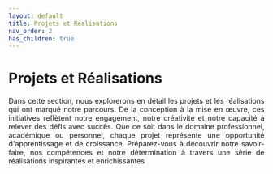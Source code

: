 ```yaml
---
layout: default
title: Projets et Réalisations
nav_order: 2
has_children: true
---
```

<h1 style="width: 80%;"><strong>Projets et Réalisations</strong></h1>

<p align="justify">Dans cette section, nous explorerons en détail les projets et les réalisations qui ont marqué notre parcours. De la conception à la mise en œuvre, ces initiatives reflètent notre engagement, notre créativité et notre capacité à relever des défis avec succès. Que ce soit dans le domaine professionnel, académique ou personnel, chaque projet représente une opportunité d'apprentissage et de croissance. Préparez-vous à découvrir notre savoir-faire, nos compétences et notre détermination à travers une série de réalisations inspirantes et enrichissantes</p>